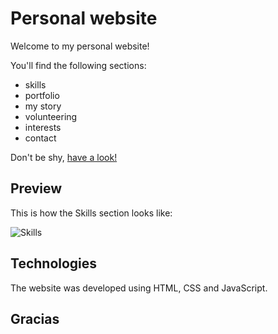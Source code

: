 # Personal website

Welcome to my personal website! 

You'll find the following sections:
- skills
- portfolio
- my story
- volunteering
- interests
- contact

Don't be shy, [have a look!](https://mariagrandury.github.io/)

## Preview
This is how the Skills section looks like:

![Skills](https://github.com/mariagrandury/mariagrandury.github.io/blob/main/assets/readme/skills.PNG)

## Technologies
The website was developed using HTML, CSS and JavaScript.

## Gracias
